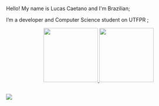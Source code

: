 Hello! My name is Lucas Caetano and I'm Brazilian;

I’m a developer and Computer Science student on UTFPR ;


<div align="center">
  <a href="https://github.com/devLucasCaetano">
  <img height="148em" src="https://github-readme-stats.vercel.app/api?username=devLucasCaetano&show_icons=true&theme=midnight-purple&include_all_commits=true&count_private=true"/>
  <img height="148em" src="https://github-readme-stats.vercel.app/api/langs/?username=devLucasCaetano&layout=compact&langs_count=7&theme=midnight-purple"/>
</div>
  
 ##

 <div>
    <a href="https://www.linkedin.com/in/lucas-caetano-/" target="_blank"><img src="https://img.shields.io/badge/-LinkedIn-%230077B5?style=for-the-badge&logo=linkedin&logoColor=white" target="_blank"></a> 
 </div>

